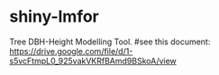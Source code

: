 # shiny-lmfor
Tree DBH-Height Modelling Tool.
#see this document: 
https://drive.google.com/file/d/1-s5vcFtmpL0_925vakVKRfBAmd9BSkoA/view
